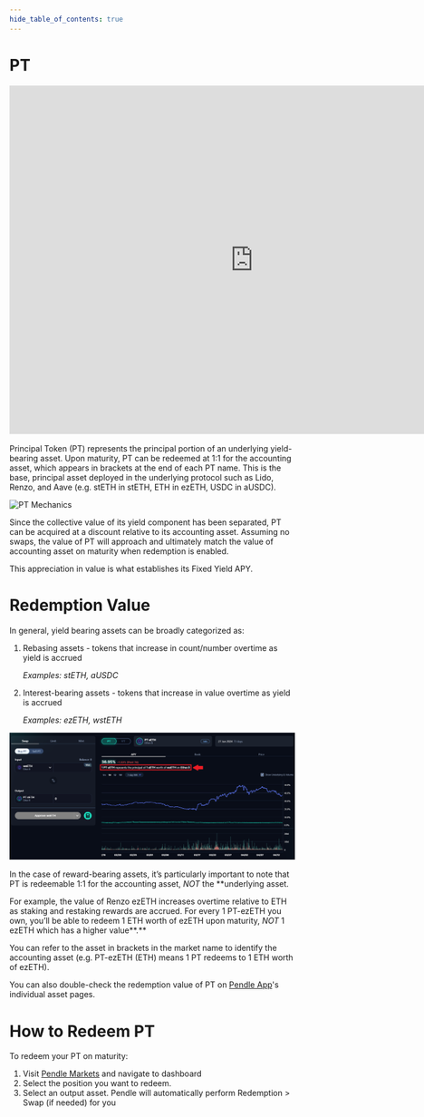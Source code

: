 ```yaml
---
hide_table_of_contents: true
---
```


# PT

<iframe width="860" height="615" src="https://www.youtube.com/embed/kOErP_ZUncs" title="Chapter 4: What is Principle Token (PT)" frameBorder="0" allow="accelerometer; autoplay; clipboard-write; encrypted-media; gyroscope; picture-in-picture" allowFullScreen></iframe>

Principal Token (PT) represents the principal portion of an underlying yield-bearing asset. Upon maturity, PT can be redeemed at 1:1 for the accounting asset, which appears in brackets at the end of each PT name. This is the base, principal asset deployed in the underlying protocol such as Lido, Renzo, and Aave (e.g. stETH in stETH, ETH in ezETH, USDC in aUSDC).

![PT Mechanics](/img/ProtocolMechanics/pt-mechanics.png "PT Mechanics")

Since the collective value of its yield component has been separated, PT can be acquired at a discount relative to its accounting asset. Assuming no swaps, the value of PT will approach and ultimately match the value of accounting asset on maturity when redemption is enabled.

This appreciation in value is what establishes its Fixed Yield APY.

# Redemption Value
In general, yield bearing assets can be broadly categorized as:
1. Rebasing assets - tokens that increase in count/number overtime as yield is accrued

   *Examples: stETH, aUSDC*

2. Interest-bearing assets - tokens that increase in value overtime as yield is accrued

   *Examples: ezETH, wstETH*

![Redemption Value](/img/ProtocolMechanics/redemption-value.png "Redemption Value")

In the case of reward-bearing assets, it’s particularly important to note that PT is redeemable 1:1 for the accounting asset, *NOT* the **underlying asset.

For example, the value of Renzo ezETH increases overtime relative to ETH as staking and restaking rewards are accrued. For every 1 PT-ezETH you own, you’ll be able to redeem 1 ETH worth of ezETH upon maturity, *NOT* 1 ezETH which has a higher value**.**

You can refer to the asset in brackets in the market name to identify the accounting asset (e.g. PT-ezETH (ETH) means 1 PT redeems to 1 ETH worth of ezETH).

You can also double-check the redemption value of PT on [Pendle App](https://app.pendle.finance/trade/markets)'s individual asset pages.

# How to Redeem PT

To redeem your PT on maturity:
1. Visit [Pendle Markets](https://app.pendle.finance/trade/markets) and navigate to dashboard
2. Select the position you want to redeem.
3. Select an output asset. Pendle will automatically perform Redemption > Swap (if needed) for you
